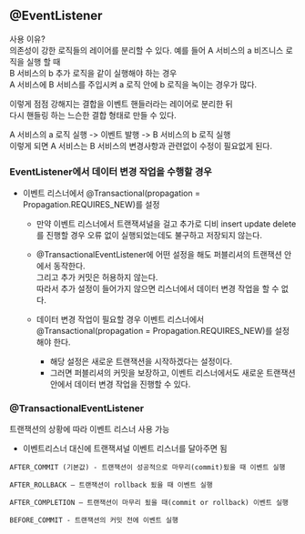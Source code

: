 ## @EventListener

사용 이유?  
의존성이 강한 로직들의 레이어를 분리할 수 있다. 예를 들어 A 서비스의 a 비즈니스 로직을 실행 할 때   
B 서비스의 b 추가 로직을 같이 실행해야 하는 경우   
A 서비스에 B 서비스를 주입시켜 a 로직 안에 b 로직을 녹이는 경우가 많다.

이렇게 점점 강해지는 결합을 이벤트 핸들러라는 레이어로 분리한 뒤   
다시 핸들링 하는 느슨한 결합 형태로 만들 수 있다.

A 서비스의 a 로직 실행 -> 이벤트 발행 -> B 서비스의 b 로직 실행  
이렇게 되면 A 서비스는 B 서비스의 변경사항과 관련없이 수정이 필요없게 된다.

### EventListener에서 데이터 변경 작업을 수행할 경우

- 이벤트 리스너에서 @Transactional(propagation = Propagation.REQUIRES_NEW)를 설정
    - 만약 이벤트 리스너에서 트랜잭셔널을 걸고 추가로 디비 insert update delete를 진행할 경우 오류 없이 실행되었는데도 불구하고 저장되지 않는다.

    - @TransactionalEventListener에 어떤 설정을 해도 퍼블리셔의 트랜잭션 안에서 동작한다.  
      그리고 추가 커밋은 허용하지 않는다.  
      따라서 추가 설정이 들어가지 않으면 리스너에서 데이터 변경 작업을 할 수 없다.

    - 데이터 변경 작업이 필요할 경우 이벤트 리스너에서  
      @Transactional(propagation = Propagation.REQUIRES_NEW)를 설정해야 한다.  
      - 해당 설정은 새로운 트랜잭션을 시작하겠다는 설정이다.  
      - 그러면 퍼블리셔의 커밋을 보장하고, 이벤트 리스너에서도 새로운 트랜잭션 안에서 데이터 변경 작업을 진행할 수 있다.

### @TransactionalEventListener

트랜잭션의 상황에 따라 이벤트 리스너 사용 가능

- 이벤트리스너 대신에 트랜잭셔널 이벤트 리스너를 달아주면 됨

```text
AFTER_COMMIT (기본값) - 트랜잭션이 성공적으로 마무리(commit)됬을 때 이벤트 실행

AFTER_ROLLBACK – 트랜잭션이 rollback 됬을 때 이벤트 실행

AFTER_COMPLETION – 트랜잭션이 마무리 됬을 때(commit or rollback) 이벤트 실행

BEFORE_COMMIT - 트랜잭션의 커밋 전에 이벤트 실행
```